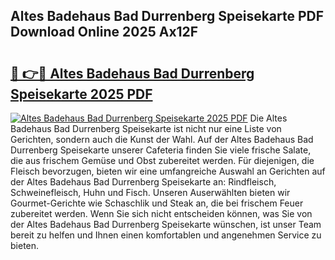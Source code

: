 ## Altes Badehaus Bad Durrenberg Speisekarte PDF Download Online 2025 Ax12F

# <h2><a href="http://gc6d19.nevu.top/?p=Altes+Badehaus+Bad+Durrenberg+Speisekarte">🔗 👉🔴 Altes Badehaus Bad Durrenberg Speisekarte 2025 PDF</a></h2>

[![Altes Badehaus Bad Durrenberg Speisekarte 2025 PDF](https://i.imgur.com/dBaPXMq.png)](http://gc6d19.nevu.top/?p=Altes+Badehaus+Bad+Durrenberg+Speisekarte)
Die Altes Badehaus Bad Durrenberg Speisekarte ist nicht nur eine Liste von Gerichten, sondern auch die Kunst der Wahl. Auf der Altes Badehaus Bad Durrenberg Speisekarte unserer Cafeteria finden Sie viele frische Salate, die aus frischem Gemüse und Obst zubereitet werden. Für diejenigen, die Fleisch bevorzugen, bieten wir eine umfangreiche Auswahl an Gerichten auf der Altes Badehaus Bad Durrenberg Speisekarte an: Rindfleisch, Schweinefleisch, Huhn und Fisch. Unseren Auserwählten bieten wir Gourmet-Gerichte wie Schaschlik und Steak an, die bei frischem Feuer zubereitet werden. Wenn Sie sich nicht entscheiden können, was Sie von der Altes Badehaus Bad Durrenberg Speisekarte wünschen, ist unser Team bereit zu helfen und Ihnen einen komfortablen und angenehmen Service zu bieten.
